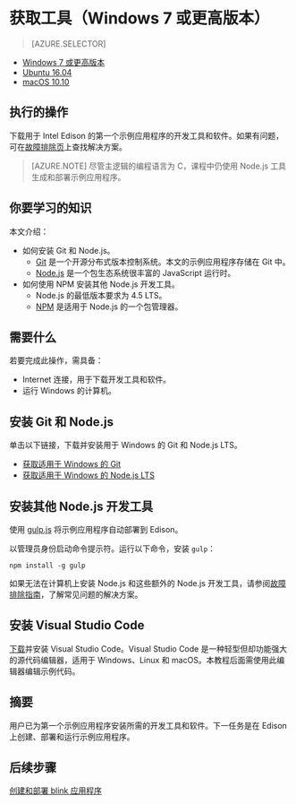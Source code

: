 <properties
    pageTitle="获取用于 Azure IoT 初学者工具包（Windows 7 或更高版本）的工具 | Azure"
    description="下载并安装用于 Windows 7 及更高版本上的 Edison 的第一个示例应用程序的必需工具和软件。"
    services="iot-hub"
    documentationcenter=""
    author="shizn"
    manager="timtl"
    tags=""
    keywords="arduino 开发工具, iot 开发, iot 软件, 物联网软件, 在 windows 上安装 git, 安装 node js windows" />
<tags
    ms.assetid="7d29a358-544d-4657-a504-5ed9b79c2925"
    ms.service="iot-hub"
    ms.devlang="c"
    ms.topic="article"
    ms.tgt_pltfrm="na"
    ms.workload="na"
    ms.date="3/21/2017"
    wacn.date="05/08/2017"
    ms.author="xshi" />  


# 获取工具（Windows 7 或更高版本）
> [AZURE.SELECTOR]
- [Windows 7 或更高版本][windows]
- [Ubuntu 16.04][ubuntu]
- [macOS 10.10][macos]

## 执行的操作
下载用于 Intel Edison 的第一个示例应用程序的开发工具和软件。如果有问题，可在[故障排除页][troubleshooting]上查找解决方案。

> [AZURE.NOTE]
尽管主逻辑的编程语言为 C，课程中仍使用 Node.js 工具生成和部署示例应用程序。

## 你要学习的知识
本文介绍：

* 如何安装 Git 和 Node.js。
  * [Git](https://git-scm.com) 是一个开源分布式版本控制系统。本文的示例应用程序存储在 Git 中。
  * [Node.js](https://nodejs.org/en/) 是一个包生态系统很丰富的 JavaScript 运行时。
* 如何使用 NPM 安装其他 Node.js 开发工具。
  * Node.js 的最低版本要求为 4.5 LTS。
  * [NPM](https://www.npmjs.com) 是适用于 Node.js 的一个包管理器。

## 需要什么

若要完成此操作，需具备：

* Internet 连接，用于下载开发工具和软件。
* 运行 Windows 的计算机。

## 安装 Git 和 Node.js

单击以下链接，下载并安装用于 Windows 的 Git 和 Node.js LTS。

* [获取适用于 Windows 的 Git](https://git-scm.com/download/win/)
* [获取适用于 Windows 的 Node.js LTS](https://nodejs.org/en/)

## 安装其他 Node.js 开发工具

使用 [gulp.js](http://gulpjs.com) 将示例应用程序自动部署到 Edison。

以管理员身份启动命令提示符。运行以下命令，安装 `gulp`：

	npm install -g gulp

如果无法在计算机上安装 Node.js 和这些额外的 Node.js 开发工具，请参阅[故障排除指南][troubleshooting]，了解常见问题的解决方案。

## 安装 Visual Studio Code

[下载](https://code.visualstudio.com/docs/setup/windows)并安装 Visual Studio Code。Visual Studio Code 是一种轻型但却功能强大的源代码编辑器，适用于 Windows、Linux 和 macOS。本教程后面需使用此编辑器编辑示例代码。

## 摘要

用户已为第一个示例应用程序安装所需的开发工具和软件。下一任务是在 Edison 上创建、部署和运行示例应用程序。

## 后续步骤

[创建和部署 blink 应用程序][create-and-deploy-the-blink-application]

<!-- Images and links -->


[troubleshooting]: /documentation/articles/iot-hub-intel-edison-kit-c-troubleshooting/
[create-and-deploy-the-blink-application]: /documentation/articles/iot-hub-intel-edison-kit-c-lesson1-deploy-blink-app/
[windows]: /documentation/articles/iot-hub-intel-edison-kit-c-lesson1-get-the-tools-win32/
[ubuntu]: /documentation/articles/iot-hub-intel-edison-kit-c-lesson1-get-the-tools-ubuntu/
[macos]: /documentation/articles/iot-hub-intel-edison-kit-c-lesson1-get-the-tools-mac/

<!---HONumber=Mooncake_0103_2017-->